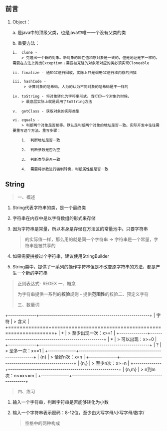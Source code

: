 ## 前言


1.  Object：

    a.  是java中的顶级父类，也是java中唯一一个没有父类的类

    b.  重要方法：

        i.  clone -
            > 克隆出一个新的对象。新对象的属性值和原对象是一致的，但是地址是不一样的。需要在方法上抛出Exception；需要被克隆的对象所对应的类必须实现Cloneable

        ii. finalize - 通知GC进行回收，实际上只是调用GC进行堆内存的扫描

        iii. hashCode -
             > 计算对象的哈希码。人为的认为不同对象的哈希码是不一样的

        iv. toString - 将对象转化为字符串形式。当打印一个对象的时候，
            > 最底层实际上就是调用了toString方法

        v.  getClass - 获取对象的实际类型

        vi. equals -
            > 判断两个对象是否相等。默认是判断两个对象的地址是否一致。实际开发中往往需要重写这个方法。重写步骤：

            1.  判断地址是否一致

            2.  判断参数是否为空

            3.  判断类型是否一致

            4.  需要将参数进行强制转换，判断属性值是否一致

## String

> 一、概述

1.  String代表字符串的类，是一个最终类

2.  字符串在内存中是以字符数组的形式来存储

3.  因为字符串是常量，所以本身是存储在方法区的常量池中。只要字符串
    > 的实际值一样，那么用的就是同一个字符串 -\>
    > 字符串是一个常量，字符串是被共享的

4.  如果需要拼接过个字符串，建议使用StringBuilder

5.  String类中，提供了一系列的操作字符串但是不改变原字符串的方法，都是产生一个新的字符串

> 正则表达式- REGEX
> 一、概念
>
> 为字符串提供一系列的**校验**规则 - 提供**范围性**的校验二、预定义字符
>
> 三、数量词

+--------------+-------------------------------------------------------+
| 字符         | > 含义                                                |
+==============+=======================================================+
| \+           | > 至少出现一次：x\>=1                                 |
+--------------+-------------------------------------------------------+
| \*           | > 可以出现：x\>=0                                     |
+--------------+-------------------------------------------------------+
| ?            | > 至多一次：x\<=1                                     |
+--------------+-------------------------------------------------------+
| {n}          | > 恰好n次：x=n                                        |
+--------------+-------------------------------------------------------+
| {n,}         | > 至少n次：x\>=n                                      |
+--------------+-------------------------------------------------------+
| {n,m}        | > n到m次：n\<=x\<=m                                   |
+--------------+-------------------------------------------------------+

> 四、练习

1.  输入一个字符串，判断字符串是否能够转化为小数

2.  输入一个字符串表示密码：8-12位，至少由大写字母/小写字母/数字/
    > 空格中的两种构成

